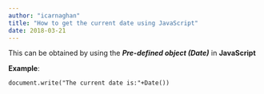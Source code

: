 ```yaml
---
author: "icarnaghan"
title: "How to get the current date using JavaScript"
date: 2018-03-21
---
```


This can be obtained by using the _**Pre-defined object (Date)**_ in **JavaScript**

**Example**:

```
document.write("The current date is:"+Date())
```
